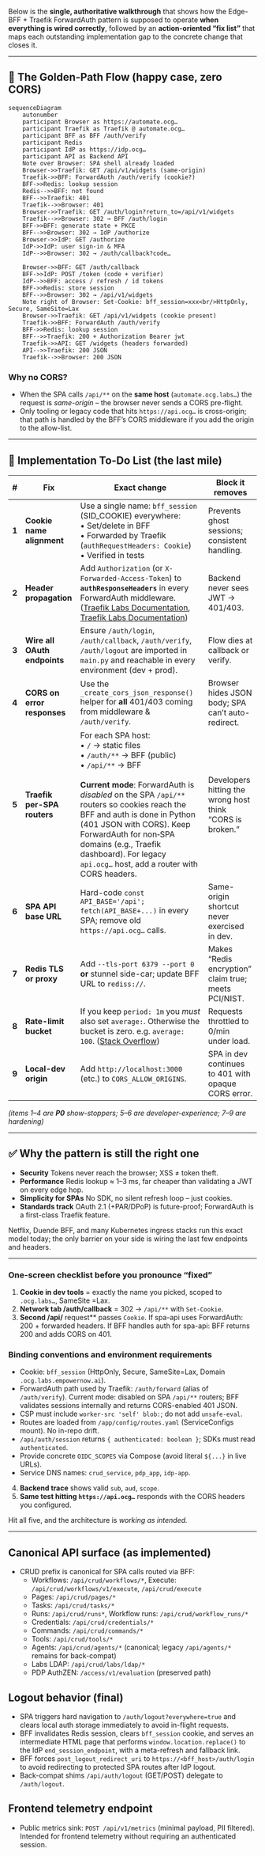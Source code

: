 Below is the **single, authoritative walkthrough** that shows how the Edge-BFF + Traefik ForwardAuth pattern is supposed to operate **when everything is wired correctly**, followed by an **action-oriented “fix list”** that maps each outstanding implementation gap to the concrete change that closes it.

---

## 🏅 The Golden-Path Flow (happy case, zero CORS)

```mermaid
sequenceDiagram
    autonumber
    participant Browser as https://automate.ocg…
    participant Traefik as Traefik @ automate.ocg…
    participant BFF as BFF /auth/verify
    participant Redis
    participant IdP as https://idp.ocg…
    participant API as Backend API
    Note over Browser: SPA shell already loaded
    Browser->>Traefik: GET /api/v1/widgets (same-origin)
    Traefik->>BFF: ForwardAuth /auth/verify (cookie?)
    BFF->>Redis: lookup session
    Redis-->>BFF: not found
    BFF-->>Traefik: 401
    Traefik-->>Browser: 401
    Browser->>Traefik: GET /auth/login?return_to=/api/v1/widgets
    Traefik-->>Browser: 302 → BFF /auth/login
    BFF->>BFF: generate state + PKCE
    BFF-->>Browser: 302 → IdP /authorize
    Browser->>IdP: GET /authorize
    IdP->>IdP: user sign-in & MFA
    IdP-->>Browser: 302 → /auth/callback?code…
    
    Browser->>BFF: GET /auth/callback
    BFF->>IdP: POST /token (code + verifier)
    IdP-->>BFF: access / refresh / id tokens
    BFF->>Redis: store session
    BFF-->>Browser: 302 → /api/v1/widgets
    Note right of Browser: Set-Cookie: bff_session=xxx<br/>HttpOnly, Secure, SameSite=Lax
    Browser->>Traefik: GET /api/v1/widgets (cookie present)
    Traefik->>BFF: ForwardAuth /auth/verify
    BFF->>Redis: lookup session
    BFF-->>Traefik: 200 + Authorization Bearer jwt
    Traefik->>API: GET /widgets (headers forwarded)
    API-->>Traefik: 200 JSON
    Traefik-->>Browser: 200 JSON
```

### Why no CORS?

* When the SPA calls `/api/**` on the **same host** (`automate.ocg.labs…`) the request is *same-origin* – the browser never sends a CORS pre-flight.
* Only tooling or legacy code that hits `https://api.ocg…` is cross-origin; that path is handled by the BFF’s CORS middleware if you add the origin to the allow-list.

---

## 🔨 Implementation To-Do List (the last mile)

| #     | Fix                          | Exact change                                                                                                                                                                                    | Block it removes                                                                          |
| ----- | ---------------------------- | ----------------------------------------------------------------------------------------------------------------------------------------------------------------------------------------------- | ----------------------------------------------------------------------------------------- |
| **1** | **Cookie name alignment**    | Use a single name: `bff_session` (SID_COOKIE) everywhere:<br>• Set/delete in BFF<br>• Forwarded by Traefik (`authRequestHeaders: Cookie`)<br>• Verified in tests | Prevents ghost sessions; consistent handling. |
| **2** | **Header propagation**       | Add `Authorization` (or `X-Forwarded-Access-Token`) to **`authResponseHeaders`** in every ForwardAuth middleware. ([Traefik Labs Documentation][1], [Traefik Labs Documentation][2])            | Backend never sees JWT → 401/403.                                                         |
| **3** | **Wire all OAuth endpoints** | Ensure `/auth/login`, `/auth/callback`, `/auth/verify`, `/auth/logout` are imported in `main.py` and reachable in every environment (dev + prod).                                               | Flow dies at callback or verify.                                                          |
| **4** | **CORS on error responses**  | Use the `_create_cors_json_response()` helper for **all** 401/403 coming from middleware & `/auth/verify`.                                                                                      | Browser hides JSON body; SPA can’t auto-redirect.                                         |
| **5** | **Traefik per-SPA routers**  | For each SPA host:<br>• `/` → static files<br>• `/auth/**` → BFF (public)<br>• `/api/**` → BFF<br><br><strong>Current mode</strong>: ForwardAuth is <em>disabled</em> on the SPA `/api/**` routers so cookies reach the BFF and auth is done in Python (401 JSON with CORS). Keep ForwardAuth for non‑SPA domains (e.g., Traefik dashboard). For legacy `api.ocg…` host, add a router with CORS headers. | Developers hitting the wrong host think “CORS is broken.” |
| **6** | **SPA API base URL**         | Hard-code `const API_BASE='/api'; fetch(API_BASE+...)` in every SPA; remove old `https://api.ocg…` calls.                                                                                       | Same-origin shortcut never exercised in dev.                                              |
| **7** | **Redis TLS or proxy**       | Add `--tls-port 6379 --port 0` **or** stunnel side-car; update BFF URL to `rediss://`.                                                                                                          | Makes “Redis encryption” claim true; meets PCI/NIST.                                      |
| **8** | **Rate-limit bucket**        | If you keep `period: 1m` you *must* also set `average:`. Otherwise the bucket is zero. e.g. `average: 100`. ([Stack Overflow][3])                                                               | Requests throttled to 0/min under load.                                                   |
| **9** | **Local-dev origin**         | Add `http://localhost:3000` (etc.) to `CORS_ALLOW_ORIGINS`.                                                                                                                                     | SPA in dev continues to 401 with opaque CORS error.                                       |

*(items 1–4 are **P0** show-stoppers; 5–6 are developer-experience; 7–9 are hardening)*

---

## ✅ Why the pattern is still the right one

* **Security**   Tokens never reach the browser; XSS ≠ token theft.
* **Performance**  Redis lookup ≈ 1–3 ms, far cheaper than validating a JWT on every edge hop.
* **Simplicity for SPAs**  No SDK, no silent refresh loop – just cookies.
* **Standards track**  OAuth 2.1 (+PAR/DPoP) is future-proof; ForwardAuth is a first-class Traefik feature.

Netflix, Duende BFF, and many Kubernetes ingress stacks run this exact model today; the only barrier on your side is wiring the last few endpoints and headers.

---

### One-screen checklist before you pronounce “fixed”

1. **Cookie in dev tools** = exactly the name you picked, scoped to `.ocg.labs…`, SameSite =Lax.
2. **Network tab /auth/callback** = 302 → `/api/**` with `Set-Cookie`.
3. **Second /api/** request\*\* passes `Cookie`. If spa-api uses ForwardAuth: 200 + forwarded headers. If BFF handles auth for spa-api: BFF returns 200 and adds CORS on 401.
### Binding conventions and environment requirements

- Cookie: `bff_session` (HttpOnly, Secure, SameSite=Lax, Domain `.ocg.labs.empowernow.ai`).
- ForwardAuth path used by Traefik: `/auth/forward` (alias of `/auth/verify`). Current mode: disabled on SPA `/api/**` routers; BFF validates sessions internally and returns CORS-enabled 401 JSON.
- CSP must include `worker-src 'self' blob:`; do not add `unsafe-eval`.
- Routes are loaded from `/app/config/routes.yaml` (ServiceConfigs mount). No in-repo drift.
- `/api/auth/session` returns `{ authenticated: boolean }`; SDKs must read `authenticated`.
- Provide concrete `OIDC_SCOPES` via Compose (avoid literal `${...}` in live URLs).
- Service DNS names: `crud_service`, `pdp_app`, `idp-app`.
4. **Backend trace** shows valid `sub`, `aud`, `scope`.
5. **Same test hitting `https://api.ocg…`** responds with the CORS headers you configured.

Hit all five, and the architecture is *working as intended.*

[1]: https://doc.traefik.io/traefik/middlewares/http/forwardauth/?utm_source=chatgpt.com "Traefik ForwardAuth Documentation"
[2]: https://doc.traefik.io/traefik/reference/routing-configuration/http/middlewares/forwardauth/?utm_source=chatgpt.com "ForwardAuth - Traefik Labs documentation"
[3]: https://stackoverflow.com/questions/43262121/trying-to-use-fetch-and-pass-in-mode-no-cors?utm_source=chatgpt.com "Trying to use fetch and pass in mode: no-cors - Stack Overflow"

---

## Canonical API surface (as implemented)

- CRUD prefix is canonical for SPA calls routed via BFF:
  - Workflows: `/api/crud/workflows/*`, Execute: `/api/crud/workflows/v1/execute`, `/api/crud/execute`
  - Pages: `/api/crud/pages/*`
  - Tasks: `/api/crud/tasks/*`
  - Runs: `/api/crud/runs*`, Workflow runs: `/api/crud/workflow_runs/*`
  - Credentials: `/api/crud/credentials/*`
  - Commands: `/api/crud/commands/*`
  - Tools: `/api/crud/tools/*`
  - Agents: `/api/crud/agents/*` (canonical; legacy `/api/agents/*` remains for back-compat)
  - Labs LDAP: `/api/crud/labs/ldap/*`
  - PDP AuthZEN: `/access/v1/evaluation` (preserved path)

## Logout behavior (final)

- SPA triggers hard navigation to `/auth/logout?everywhere=true` and clears local auth storage immediately to avoid in-flight requests.
- BFF invalidates Redis session, clears `bff_session` cookie, and serves an intermediate HTML page that performs `window.location.replace()` to the IdP `end_session_endpoint`, with a meta-refresh and fallback link.
- BFF forces `post_logout_redirect_uri` to `https://<bff_host>/auth/login` to avoid redirecting to protected SPA routes after IdP logout.
- Back-compat shims `/api/auth/logout` (GET/POST) delegate to `/auth/logout`.

## Frontend telemetry endpoint

- Public metrics sink: `POST /api/v1/metrics` (minimal payload, PII filtered). Intended for frontend telemetry without requiring an authenticated session.
